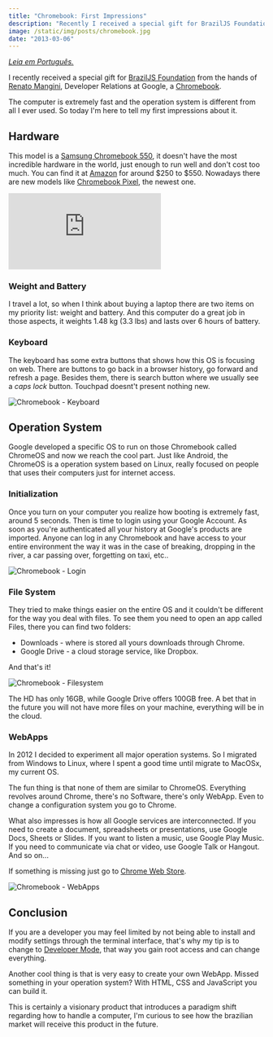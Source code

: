 ```yaml
---
title: "Chromebook: First Impressions"
description: "Recently I received a special gift for BrazilJS Foundation from the hands of Renato Mangini, Developer Relations at Google, a Chromebook. The computer is extremely fast and the operation system is different from all I ever used. So today I'm here to tell my first impressions about it."
image: /static/img/posts/chromebook.jpg
date: "2013-03-06"
---
```


_[Leia em Português.](http://imasters.com.br/tecnologia/gadgets/chromebook-primeiras-impressoes/)_

I recently received a special gift for [BrazilJS Foundation](http://braziljs.org) from the hands of [Renato Mangini](http://www.renatomangini.com), Developer Relations at Google, a [Chromebook](http://en.wikipedia.org/wiki/Chromebook).

The computer is extremely fast and the operation system is different from all I ever used. So today I'm here to tell my first impressions about it.

<!-- more -->

## Hardware

This model is a [Samsung Chromebook 550](http://www.google.com/intl/en/chrome/devices/chromebook-samsung-550.html#ss-550), it doesn't have the most incredible hardware in the world, just enough to run well and don't cost too much. You can find it at [Amazon](http://www.amazon.com/gp/browse.html?node=2858603011&tag=Registered) for around $250 to $550. Nowadays there are new models like [Chromebook Pixel](http://www.google.com/intl/en/chrome/devices/chromebooks.html#pixel), the newest one.

<div class="iframe-wrap">
  <iframe src="https://www.youtube.com/embed/j-XTpdDDXiU" frameborder="0">
  </iframe>
</div>

### Weight and Battery

I travel a lot, so when I think about buying a laptop there are two items on my priority list: weight and battery. And this computer do a great job in those aspects, it weights 1.48 kg (3.3 lbs) and lasts over 6 hours of battery.

### Keyboard

The keyboard has some extra buttons that shows how this OS is focusing on web. There are buttons to go back in a browser history, go forward and refresh a page. Besides them, there is search button where we usually see a _caps lock_ button. Touchpad doesnt't present nothing new.

![Chromebook - Keyboard](/static/img/posts/chromebook-keyboard.jpg)

## Operation System

Google developed a specific OS to run on those Chromebook called ChromeOS and now we reach the cool part. Just like Android, the ChromeOS is a operation system based on Linux, really focused on people that uses their computers just for internet access.

### Initialization

Once you turn on your computer you realize how booting is extremely fast, around 5 seconds. Then is time to login using your Google Account. As soon as you're authenticated all your history at Google's products are imported. Anyone can log in any Chromebook and have access to your entire environment the way it was in the case of breaking, dropping in the river, a car passing over, forgetting on taxi, etc..

![Chromebook - Login](/static/img/posts/chromebook-login.jpg)

### File System

They tried to make things easier on the entire OS and it couldn't be different for the way you deal with files. To see them you need to open an app called Files, there you can find two folders:

- Downloads - where is stored all yours downloads through Chrome.
- Google Drive - a cloud storage service, like Dropbox.

And that's it!

![Chromebook - Filesystem](/static/img/posts/chromebook-filesystem.jpg)

The HD has only 16GB, while Google Drive offers 100GB free. A bet that in the future you will not have more files on your machine, everything will be in the cloud.

### WebApps

In 2012 I decided to experiment all major operation systems. So I migrated from Windows to Linux, where I spent a good time until migrate to MacOSx, my current OS.

The fun thing is that none of them are similar to ChromeOS. Everything revolves around Chrome, there's no Software, there's only WebApp. Even to change a configuration system you go to Chrome.

What also impresses is how all Google services are interconnected. If you need to create a document, spreadsheets or presentations, use Google Docs, Sheets or Slides. If you want to listen a music, use Google Play Music. If you need to communicate via chat or video, use Google Talk or Hangout. And so on...

If something is missing just go to [Chrome Web Store](https://chrome.google.com/webstore?hl=pt-br).

![Chromebook - WebApps](/static/img/posts/chromebook-webapps.jpg)

## Conclusion

If you are a developer you may feel limited by not being able to install and modify settings through the terminal interface, that's why my tip is to change to [Developer Mode](http://www.chromium.org/chromium-os/poking-around-your-chrome-os-device), that way you gain root access and can change everything.

Another cool thing is that is very easy to create your own WebApp. Missed something in your operation system? With HTML, CSS and JavaScript you can build it.

This is certainly a visionary product that introduces a paradigm shift regarding how to handle a computer, I'm curious to see how the brazilian market will receive this product in the future.
